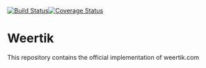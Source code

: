 [![Build Status](https://travis-ci.org/Weertik/weertik.svg?branch=devel)](https://travis-ci.org/Weertik/weertik)[![Coverage Status](https://coveralls.io/repos/Weertik/weertik/badge.svg?branch=master&service=github)](https://coveralls.io/github/Weertik/weertik?branch=master)
# Weertik
This repository contains the official implementation of weertik.com
